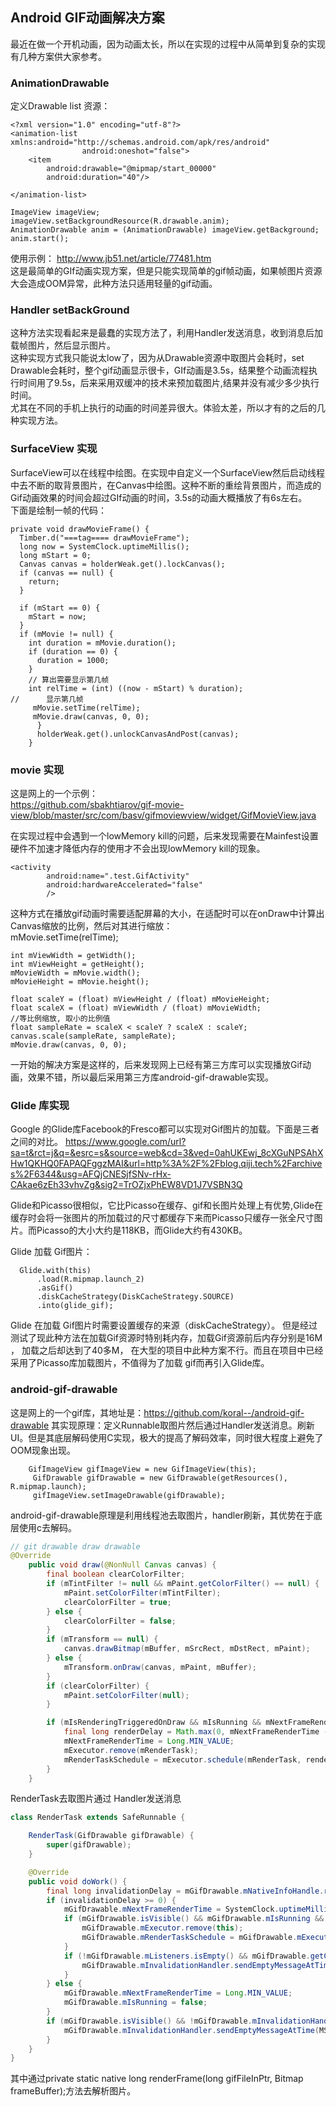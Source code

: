 ## Android GIF动画解决方案

最近在做一个开机动画，因为动画太长，所以在实现的过程中从简单到复杂的实现有几种方案供大家参考。<br>

### AnimationDrawable 

定义Drawable list 资源：

	<?xml version="1.0" encoding="utf-8"?>
	<animation-list xmlns:android="http://schemas.android.com/apk/res/android"
	                android:oneshot="false">
	    <item
	        android:drawable="@mipmap/start_00000"
	        android:duration="40"/>
	
	</animation-list>

	ImageView imageView;
	imageView.setBackgroundResource(R.drawable.anim);
	AnimationDrawable anim = (AnimationDrawable) imageView.getBackground;
	anim.start();
	
使用示例：
http://www.jb51.net/article/77481.htm<br>
这是最简单的GIf动画实现方案，但是只能实现简单的gif帧动画，如果帧图片资源大会造成OOM异常，此种方法只适用轻量的gif动画。<br>

### Handler setBackGround
这种方法实现看起来是最蠢的实现方法了，利用Handler发送消息，收到消息后加载帧图片，然后显示图片。<br>
这种实现方式我只能说太low了，因为从Drawable资源中取图片会耗时，set Drawable会耗时，整个gif动画显示很卡，GIf动画是3.5s，结果整个动画流程执行时间用了9.5s，后来采用双缓冲的技术来预加载图片,结果并没有减少多少执行时间。<br>
尤其在不同的手机上执行的动画的时间差异很大。体验太差，所以才有的之后的几种实现方法。

### SurfaceView 实现
SurfaceView可以在线程中绘图。在实现中自定义一个SurfaceView然后启动线程中去不断的取背景图片，在Canvas中绘图。这种不断的重绘背景图片，而造成的Gif动画效果的时间会超过GIf动画的时间，3.5s的动画大概播放了有6s左右。<br>
下面是绘制一帧的代码：<br>

    private void drawMovieFrame() {
      Timber.d("===tag==== drawMovieFrame");
      long now = SystemClock.uptimeMillis();
      long mStart = 0;
      Canvas canvas = holderWeak.get().lockCanvas();
      if (canvas == null) {
        return;
      }

      if (mStart == 0) {
        mStart = now;
      }
      if (mMovie != null) {
        int duration = mMovie.duration();
        if (duration == 0) {
          duration = 1000;
        }
        // 算出需要显示第几帧
        int relTime = (int) ((now - mStart) % duration);
	//      显示第几帧
	     mMovie.setTime(relTime);
	     mMovie.draw(canvas, 0, 0);
	      }
	      holderWeak.get().unlockCanvasAndPost(canvas);
	    }


### movie 实现

这是网上的一个示例：<br>
https://github.com/sbakhtiarov/gif-movie-view/blob/master/src/com/basv/gifmoviewview/widget/GifMovieView.java

在实现过程中会遇到一个lowMemory kill的问题，后来发现需要在Mainfest设置硬件不加速才降低内存的使用才不会出现lowMemory kill的现象。<br>


	<activity
		    android:name=".test.GifActivity"
		    android:hardwareAccelerated="false"
		    />
		    
这种方式在播放gif动画时需要适配屏幕的大小，在适配时可以在onDraw中计算出Canvas缩放的比例，然后对其进行缩放：<br>
	mMovie.setTime(relTime);
	
	int mViewWidth = getWidth();
	int mViewHeight = getHeight();
	mMovieWidth = mMovie.width();
	mMovieHeight = mMovie.height();
	
	float scaleY = (float) mViewHeight / (float) mMovieHeight;
	float scaleX = (float) mViewWidth / (float) mMovieWidth;
	//等比例缩放, 取小的比例值
	float sampleRate = scaleX < scaleY ? scaleX : scaleY;
	canvas.scale(sampleRate, sampleRate);
	mMovie.draw(canvas, 0, 0);
一开始的解决方案是这样的，后来发现网上已经有第三方库可以实现播放Gif动画，效果不错，所以最后采用第三方库android-gif-drawable实现。<br>


### Glide 库实现

Google 的Glide库Facebook的Fresco都可以实现对Gif图片的加载。下面是三者之间的对比。
https://www.google.com/url?sa=t&rct=j&q=&esrc=s&source=web&cd=3&ved=0ahUKEwj_8cXGuNPSAhXHw1QKHQ0FAPAQFggzMAI&url=http%3A%2F%2Fblog.qiji.tech%2Farchives%2F6344&usg=AFQjCNESjfSNv-rHx-CAkae6zEh33vhvZg&sig2=TrOZjxPhEW8VD1J7VSBN3Q

Glide和Picasso很相似，它比Picasso在缓存、gif和长图片处理上有优势,Glide在缓存时会将一张图片的所加载过的尺寸都缓存下来而Picasso只缓存一张全尺寸图片。而Picasso的大小大约是118KB，而Glide大约有430KB。<br>

Glide 加载 Gif图片：

      Glide.with(this)
          .load(R.mipmap.launch_2)
          .asGif()
          .diskCacheStrategy(DiskCacheStrategy.SOURCE)
          .into(glide_gif);

Glide 在加载 Gif图片时需要设置缓存的来源（diskCacheStrategy）。
但是经过测试了现此种方法在加载Gif资源时特别耗内存，加载Gif资源前后内存分别是16M ， 加载之后却达到了40多M， 在大型的项目中此种方案不行。而且在项目中已经采用了Picasso库加载图片，不值得为了加载 gif而再引入Glide库。<br>

### android-gif-drawable
这是网上的一个gif库，其地址是：https://github.com/koral--/android-gif-drawable
其实现原理：定义Runnable取图片然后通过Handler发送消息。刷新UI。但是其底层解码使用C实现，极大的提高了解码效率，同时很大程度上避免了OOM现象出现。

	    GifImageView gifImageView = new GifImageView(this);
		 GifDrawable gifDrawable = new GifDrawable(getResources(), R.mipmap.launch);
		 gifImageView.setImageDrawable(gifDrawable);
android-gif-drawable原理是利用线程池去取图片，handler刷新，其优势在于底层使用c去解码。<br>
```java
// git drawable draw drawable
@Override
	public void draw(@NonNull Canvas canvas) {
		final boolean clearColorFilter;
		if (mTintFilter != null && mPaint.getColorFilter() == null) {
			mPaint.setColorFilter(mTintFilter);
			clearColorFilter = true;
		} else {
			clearColorFilter = false;
		}
		if (mTransform == null) {
			canvas.drawBitmap(mBuffer, mSrcRect, mDstRect, mPaint);
		} else {
			mTransform.onDraw(canvas, mPaint, mBuffer);
		}
		if (clearColorFilter) {
			mPaint.setColorFilter(null);
		}

		if (mIsRenderingTriggeredOnDraw && mIsRunning && mNextFrameRenderTime != Long.MIN_VALUE) {
			final long renderDelay = Math.max(0, mNextFrameRenderTime - SystemClock.uptimeMillis());
			mNextFrameRenderTime = Long.MIN_VALUE;
			mExecutor.remove(mRenderTask);
			mRenderTaskSchedule = mExecutor.schedule(mRenderTask, renderDelay, TimeUnit.MILLISECONDS);
		}
	}
```
RenderTask去取图片通过 Handler发送消息
```java
class RenderTask extends SafeRunnable {

	RenderTask(GifDrawable gifDrawable) {
		super(gifDrawable);
	}

	@Override
	public void doWork() {
		final long invalidationDelay = mGifDrawable.mNativeInfoHandle.renderFrame(mGifDrawable.mBuffer);
		if (invalidationDelay >= 0) {
			mGifDrawable.mNextFrameRenderTime = SystemClock.uptimeMillis() + invalidationDelay;
			if (mGifDrawable.isVisible() && mGifDrawable.mIsRunning && !mGifDrawable.mIsRenderingTriggeredOnDraw) {
				mGifDrawable.mExecutor.remove(this);
				mGifDrawable.mRenderTaskSchedule = mGifDrawable.mExecutor.schedule(this, invalidationDelay, TimeUnit.MILLISECONDS);
			}
			if (!mGifDrawable.mListeners.isEmpty() && mGifDrawable.getCurrentFrameIndex() == mGifDrawable.mNativeInfoHandle.getNumberOfFrames() - 1) {
				mGifDrawable.mInvalidationHandler.sendEmptyMessageAtTime(mGifDrawable.getCurrentLoop(), mGifDrawable.mNextFrameRenderTime);
			}
		} else {
			mGifDrawable.mNextFrameRenderTime = Long.MIN_VALUE;
			mGifDrawable.mIsRunning = false;
		}
		if (mGifDrawable.isVisible() && !mGifDrawable.mInvalidationHandler.hasMessages(MSG_TYPE_INVALIDATION)) {
			mGifDrawable.mInvalidationHandler.sendEmptyMessageAtTime(MSG_TYPE_INVALIDATION, 0);
		}
	}
}
```
其中通过private static native long renderFrame(long gifFileInPtr, Bitmap frameBuffer);方法去解析图片。
